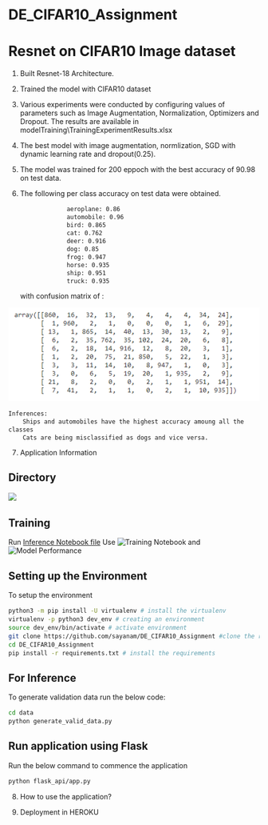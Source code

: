 # DE_CIFAR10_Assignment
Resnet on CIFAR10 Image dataset
================================

1) Built Resnet-18 Architecture. 
2) Trained the model with CIFAR10 dataset
3) Various experiments were conducted by configuring values of parameters such as Image Augmentation, Normalization, Optimizers and Dropout. The results are available in modelTraining\TrainingExperimentResults.xlsx
4) The best model with image augmentation, normlization, SGD with dynamic learning rate and dropout(0.25). 
5) The model was trained for 200 eppoch with the best accuracy of 90.98 on test data.
6) The following per class accuracy on test data were obtained. 

					aeroplane: 0.86
					automobile: 0.96
					bird: 0.865
					cat: 0.762
					deer: 0.916
					dog: 0.85
					frog: 0.947
					horse: 0.935
					ship: 0.951
					truck: 0.935
	with confusion matrix of :
	
![](images/confusionMatrix.PNG)       
	
	Inferences:
		Ships and automobiles have the highest accuracy amoung all the classes
		Cats are being misclassified as dogs and vice versa.

7) Application Information

## Directory

![](DirectoryStructure.PNG)

## Training 
Run [Inference Notebook file](InferenceNotebook.ipynb)
Use ![Training Notebook](modelTraining/Resnet_Training.ipynb) and ![Model Performance](modelTraining/Resnet_ModelPerformance.ipynb)

## Setting up the Environment

To setup the environment 
```bash
python3 -m pip install -U virtualenv # install the virtualenv
virtualenv -p python3 dev_env # creating an environment
source dev_env/bin/activate # activate environment
git clone https://github.com/sayanam/DE_CIFAR10_Assignment #clone the repo
cd DE_CIFAR10_Assignment
pip install -r requirements.txt # install the requirements
```

## For Inference
 To generate validation data run the below code:
```bash
cd data
python generate_valid_data.py
```

## Run application using Flask
Run the below command to commence the application
```bash
python flask_api/app.py
```
8) How to use the application?


9) Deployment in HEROKU